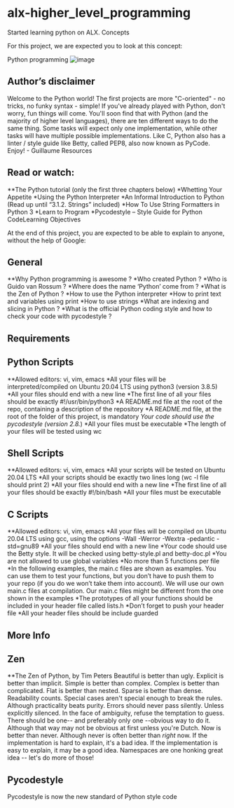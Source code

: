 # alx-higher_level_programming

Started learning python on ALX.
Concepts

For this project, we are expected you to look at this concept:

Python programming
![image](https://user-images.githubusercontent.com/99505029/171062257-f95f5893-5cd7-4fba-9309-9c74c299371f.png)


## Author’s disclaimer
Welcome to the Python world! The first projects are more "C-oriented" - no tricks, no funky syntax - simple! If you've already played with Python, don't worry, fun things will come. You'll soon find that with Python (and the majority of higher level languages), there are ten different ways to do the same thing. Some tasks will expect only one implementation, while other tasks will have multiple possible implementations. Like C, Python also has a linter / style guide like Betty, called PEP8, also now known as PyCode. Enjoy! - Guillaume Resources

## Read or watch:

**The Python tutorial (only the first three chapters below)
*Whetting Your Appetite
*Using the Python Interpreter
*An Informal Introduction to Python (Read up until “3.1.2. Strings” included)
*How To Use String Formatters in Python 3
*Learn to Program
*Pycodestyle – Style Guide for Python CodeLearning Objectives

At the end of this project, you are expected to be able to explain to anyone, without the help of Google:

## General

**Why Python programming is awesome ?
*Who created Python ?
*Who is Guido van Rossum ?
*Where does the name ‘Python’ come from ?
*What is the Zen of Python ?
*How to use the Python interpreter
*How to print text and variables using print
*How to use strings
*What are indexing and slicing in Python ?
*What is the official Python coding style and how to check your code with pycodestyle ?

## Requirements

## Python Scripts
**Allowed editors: vi, vim, emacs
*All your files will be interpreted/compiled on Ubuntu 20.04 LTS using python3 (version 3.8.5)
*All your files should end with a new line
*The first line of all your files should be exactly #!/usr/bin/python3
*A README.md file at the root of the repo, containing a description of the repository
*A README.md file, at the root of the folder of this project, is mandatory
*Your code should use the pycodestyle (version 2.8.*)
*All your files must be executable
*The length of your files will be tested using wc

## Shell Scripts
**Allowed editors: vi, vim, emacs
*All your scripts will be tested on Ubuntu 20.04 LTS
*All your scripts should be exactly two lines long (wc -l file should print 2)
*All your files should end with a new line
*The first line of all your files should be exactly #!/bin/bash
*All your files must be executable

## C Scripts
**Allowed editors: vi, vim, emacs
*All your files will be compiled on Ubuntu 20.04 LTS using gcc, using the options -Wall -Werror -Wextra -pedantic -std=gnu89
*All your files should end with a new line
*Your code should use the Betty style. It will be checked using betty-style.pl and betty-doc.pl
*You are not allowed to use global variables
*No more than 5 functions per file
*In the following examples, the main.c files are shown as examples. You can use them to test your functions, but you don’t have to push them to your repo (if you do we won’t take them into account). We will use our own main.c files at compilation. Our main.c files might be different from the one shown in the examples
*The prototypes of all your functions should be included in your header file called lists.h
*Don’t forget to push your header file
*All your header files should be include guarded

## More Info
## Zen
**The Zen of Python, by Tim Peters Beautiful is better than ugly. Explicit is better than implicit. Simple is better than complex. Complex is better than complicated. Flat is better than nested. Sparse is better than dense. Readability counts. Special cases aren't special enough to break the rules. Although practicality beats purity. Errors should never pass silently. Unless explicitly silenced. In the face of ambiguity, refuse the temptation to guess. There should be one-- and preferably only one --obvious way to do it. Although that way may not be obvious at first unless you're Dutch. Now is better than never. Although never is often better than *right* now. If the implementation is hard to explain, it's a bad idea. If the implementation is easy to explain, it may be a good idea. Namespaces are one honking great idea -- let's do more of those! 

## Pycodestyle

Pycodestyle is now the new standard of Python style code

